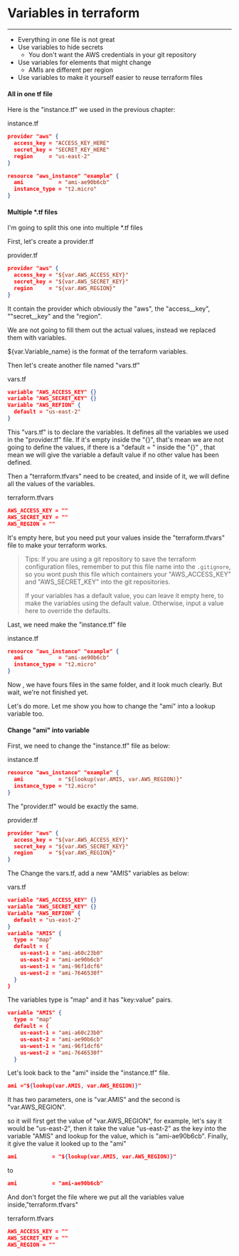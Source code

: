 # Variables in terraform

---

* Everything in one file is not great
* Use variables to hide secrets
  * You don't want the AWS credentials in your git repository
* Use variables for elements that might change
  * AMIs are different per region
* Use variables to make it yourself easier to reuse terraform files

#### All in one tf file

Here is the "instance.tf" we used in the previous chapter:

instance.tf

```json
provider "aws" {
  access_key = "ACCESS_KEY_HERE"
  secret_key = "SECRET_KEY_HERE"
  region     = "us-east-2"
}

resource "aws_instance" "example" {
  ami           = "ami-ae90b6cb"
  instance_type = "t2.micro"
}
```

#### Multiple \*.tf files

I'm going to split this one into multiple \*.tf files

First, let's create a provider.tf

provider.tf

```json
provider "aws" {
  access_key = "${var.AWS_ACCESS_KEY}"
  secret_key = "${var.AWS_SECRET_KEY}"
  region     = "${var.AWS_REGION}"
}
```

It contain the provider which obviously the "aws", the "access\__key", ""secret\__key" and the "region".

We are not going to fill them out the actual values, instead we replaced them with variables.

${var.Variable\_name} is the format of the terraform variables.

Then let's create another file named "vars.tf"

vars.tf

```json
variable "AWS_ACCESS_KEY" {}
variable "AWS_SECRET_KEY" {}
Variable "AWS_REFION" {
  default = "us-east-2"
}
```

This "vars.tf" is to declare the variables. It defines all the variables we used in the "provider.tf" file. If it's empty inside the "{}", that's mean we are not going to define the values, if there is a "default = " inside the "{}" , that mean we will give the variable a default value if no other value has been defined.

Then a "terraform.tfvars" need to be created, and inside of it, we will define all the values of the variables.

terraform.tfvars

```json
AWS_ACCESS_KEY = ""
AWS_SECRET_KEY = ""
AWS_REGION = ""
```

It's empty here, but you need put your values inside the "terraform.tfvars" file to make your terraform works. 

> Tips: If you are using a git repository to save the terraform configuration files, remember to put this file name into the `.gitignore`, so you wont push this file which containers your "AWS\_ACCESS\_KEY" and "AWS\_SECRET\_KEY" into the git repositories.
>
> If your variables has a default value, you can leave it empty here, to make the variables using the default value. Otherwise, input a value here to override the defaults.

Last, we need make the "instance.tf" file

instance.tf

```json
resource "aws_instance" "example" {
  ami           = "ami-ae90b6cb"
  instance_type = "t2.micro"
}
```

Now , we have fours files in the same folder, and it look much clearly. But wait, we're not finished yet.

Let's do more. Let me show you how to change the "ami" into a lookup variable too.

#### Change "ami" into variable

First, we need to change the "instance.tf" file as below:

instance.tf

```json
resource "aws_instance" "example" {
  ami           = "${lookup(var.AMIS, var.AWS_REGION)}"
  instance_type = "t2.micro"
}
```

The "provider.tf" would be exactly the same.

provider.tf

```json
provider "aws" {
  access_key = "${var.AWS_ACCESS_KEY}"
  secret_key = "${var.AWS_SECRET_KEY}"
  region     = "${var.AWS_REGION}"
}
```

The Change the vars.tf, add a new  "AMIS" variables as below:

vars.tf

```json
variable "AWS_ACCESS_KEY" {}
variable "AWS_SECRET_KEY" {}
Variable "AWS_REFION" {
  default = "us-east-2"
}
variable "AMIS" {
  type = "map"
  default = {
    us-east-1 = "ami-a60c23b0"
    us-east-2 = "ami-ae90b6cb"
    us-west-1 = "ami-96f1dcf6"
    us-west-2 = "ami-7646530f"
  }
}
```

The variables type is "map"  and it has "key:value" pairs.

```json
variable "AMIS" {
  type = "map"
  default = {
    us-east-1 = "ami-a60c23b0"
    us-east-2 = "ami-ae90b6cb"
    us-west-1 = "ami-96f1dcf6"
    us-west-2 = "ami-7646530f"
  }
```

Let's look back to the "ami" inside the "instance.tf" file.

```json
ami ="${lookup(var.AMIS, var.AWS_REGION)}"
```

It has two parameters, one is "var.AMIS" and the second is "var.AWS\_REGION".

so it will first get the value of "var.AWS\_REGION", for example, let's say it would be "us-east-2", then it take the value "us-east-2" as the key into the variable "AMIS" and lookup for the value, which is "ami-ae90b6cb". Finally, it give the value it looked up to the "ami" 

```json
ami           = "${lookup(var.AMIS, var.AWS_REGION)}"
```

to

```json
ami           = "ami-ae90b6cb"
```

And don't forget the file where we put all the variables value inside,"terraform.tfvars" 

 terraform.tfvars

```json
AWS_ACCESS_KEY = ""
AWS_SECRET_KEY = ""
AWS_REGION = ""
```



